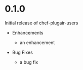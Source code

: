 # 0.1.0

Initial release of chef-plugair-users

* Enhancements
  * an enhancement

* Bug Fixes
  * a bug fix
